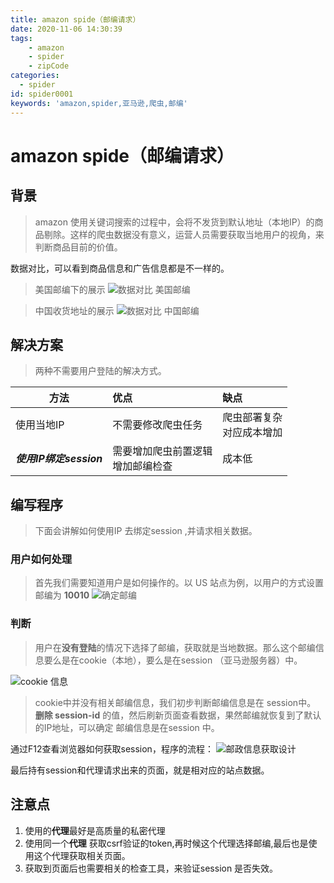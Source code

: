 ```yaml
---
title: amazon spide（邮编请求）
date: 2020-11-06 14:30:39
tags: 
    - amazon
    - spider
    - zipCode
categories:
  - spider
id: spider0001
keywords: 'amazon,spider,亚马逊,爬虫,邮编'
---
```


# amazon spide（邮编请求）

## 背景
> amazon 使用关键词搜索的过程中，会将不发货到默认地址（本地IP）的商品剔除。这样的爬虫数据没有意义，运营人员需要获取当地用户的视角，来判断商品目前的价值。

数据对比，可以看到商品信息和广告信息都是不一样的。
> 美国邮编下的展示
![数据对比 美国邮编](1604646349462.jpg)

> 中国收货地址的展示
![数据对比 中国邮编](1604646491996.jpg)

## 解决方案
> 两种不需要用户登陆的解决方式。

方法|优点|缺点
---|:--|:---
使用当地IP| 不需要修改爬虫任务  | 爬虫部署复杂 <br> 对应成本增加
***使用IP绑定session***| 需要增加爬虫前置逻辑 <br> 增加邮编检查 </br> | 成本低

## 编写程序

> 下面会讲解如何使用IP 去绑定session ,并请求相关数据。

### 用户如何处理

> 首先我们需要知道用户是如何操作的。以 US 站点为例，以用户的方式设置邮编为 **10010**
![确定邮编](1604645900300.jpg)

### 判断

> 用户在**没有登陆**的情况下选择了邮编，获取就是当地数据。那么这个邮编信息要么是在cookie（本地），要么是在session （亚马逊服务器）中。

![cookie 信息](1604647213316.jpg)

> cookie中并没有相关邮编信息，我们初步判断邮编信息是在 session中。
> **删除 session-id** 的值，然后刷新页面查看数据，果然邮编就恢复到了默认的IP地址，可以确定 邮编信息是在session 中。

通过F12查看浏览器如何获取session，程序的流程：
![邮政信息获取设计](邮政信息获取设计.jpg)

最后持有session和代理请求出来的页面，就是相对应的站点数据。

## 注意点
1. 使用的**代理**最好是高质量的私密代理
2. 使用同一个**代理** 获取csrf验证的token,再时候这个代理选择邮编,最后也是使用这个代理获取相关页面。
3. 获取到页面后也需要相关的检查工具，来验证session 是否失效。
